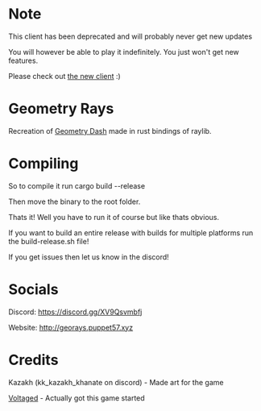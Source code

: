 # Note
 This client has been deprecated and will probably never get new updates

 You will however be able to play it indefinitely. You just won't get new features.

 Please check out [the new client](https://github.com/Geometry-Rays/geometry-rays-fyre) :)

# Geometry Rays
 Recreation of [Geometry Dash](https://store.steampowered.com/app/322170/Geometry_Dash) made in rust bindings of raylib.

# Compiling
 So to compile it run cargo build --release

 Then move the binary to the root folder.

 Thats it! Well you have to run it of course but like thats obvious.

 If you want to build an entire release with builds for multiple platforms run the build-release.sh file!

 If you get issues then let us know in the discord!

# Socials
 Discord: https://discord.gg/XV9Qsvmbfj
 
 Website: http://georays.puppet57.xyz

# Credits
 Kazakh (kk_kazakh_khanate on discord) - Made art for the game

 [Voltaged](https://github.com/VoltagedDebunked) - Actually got this game started
